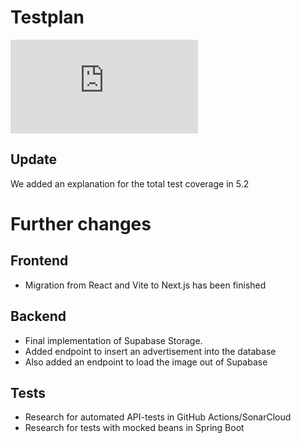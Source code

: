 # Testplan
![TestPlan](https://github.com/dhbw-ka-tinf22b5-dinder/Dinder-SRS/blob/main/testplan.md)

## Update
We added an explanation for the total test coverage in 5.2

# Further changes
## Frontend
- Migration from React and Vite to Next.js has been finished
## Backend
- Final implementation of Supabase Storage.
- Added endpoint to insert an advertisement into the database
- Also added an endpoint to load the image out of Supabase
## Tests
- Research for automated API-tests in GitHub Actions/SonarCloud
- Research for tests with mocked beans in Spring Boot
